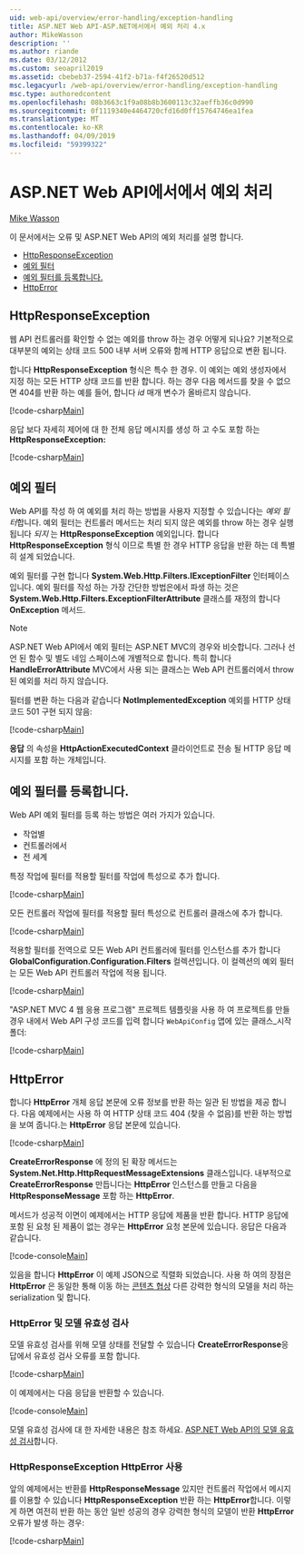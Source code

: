```yaml
---
uid: web-api/overview/error-handling/exception-handling
title: ASP.NET Web API-ASP.NET에서에서 예외 처리 4.x
author: MikeWasson
description: ''
ms.author: riande
ms.date: 03/12/2012
ms.custom: seoapril2019
ms.assetid: cbebeb37-2594-41f2-b71a-f4f26520d512
msc.legacyurl: /web-api/overview/error-handling/exception-handling
msc.type: authoredcontent
ms.openlocfilehash: 08b3663c1f9a08b8b3600113c32aeffb36c0d990
ms.sourcegitcommit: 0f1119340e4464720cfd16d0ff15764746ea1fea
ms.translationtype: MT
ms.contentlocale: ko-KR
ms.lasthandoff: 04/09/2019
ms.locfileid: "59399322"
---
```

# <a name="exception-handling-in-aspnet-web-api"></a>ASP.NET Web API에서에서 예외 처리

[Mike Wasson](https://github.com/MikeWasson)

이 문서에서는 오류 및 ASP.NET Web API의 예외 처리를 설명 합니다.

- [HttpResponseException](#httpresponserexception)
- [예외 필터](#exception_filters)
- [예외 필터를 등록합니다.](#registering_exception_filters)
- [HttpError](#httperror)

<a id="httpresponserexception"></a>
## <a name="httpresponseexception"></a>HttpResponseException

웹 API 컨트롤러를 확인할 수 없는 예외를 throw 하는 경우 어떻게 되나요? 기본적으로 대부분의 예외는 상태 코드 500 내부 서버 오류와 함께 HTTP 응답으로 변환 됩니다.

합니다 **HttpResponseException** 형식은 특수 한 경우. 이 예외는 예외 생성자에서 지정 하는 모든 HTTP 상태 코드를 반환 합니다. 하는 경우 다음 메서드를 찾을 수 없으면 404를 반환 하는 예를 들어, 합니다 *id* 매개 변수가 올바르지 않습니다.

[!code-csharp[Main](exception-handling/samples/sample1.cs)]

응답 보다 자세히 제어에 대 한 전체 응답 메시지를 생성 하 고 수도 포함 하는 **HttpResponseException:** 

[!code-csharp[Main](exception-handling/samples/sample2.cs)]

<a id="exception_filters"></a>
## <a name="exception-filters"></a>예외 필터

Web API를 작성 하 여 예외를 처리 하는 방법을 사용자 지정할 수 있습니다는 *예외 필터*합니다. 예외 필터는 컨트롤러 메서드는 처리 되지 않은 예외를 throw 하는 경우 실행 됩니다 *되지* 는 **HttpResponseException** 예외입니다. 합니다 **HttpResponseException** 형식 이므로 특별 한 경우 HTTP 응답을 반환 하는 데 특별히 설계 되었습니다.

예외 필터를 구현 합니다 **System.Web.Http.Filters.IExceptionFilter** 인터페이스입니다. 예외 필터를 작성 하는 가장 간단한 방법은에서 파생 하는 것은 **System.Web.Http.Filters.ExceptionFilterAttribute** 클래스를 재정의 합니다 **OnException** 메서드.

> [!NOTE]
> ASP.NET Web API에서 예외 필터는 ASP.NET MVC의 경우와 비슷합니다. 그러나 선언 된 함수 및 별도 네임 스페이스에 개별적으로 합니다. 특히 합니다 **HandleErrorAttribute** MVC에서 사용 되는 클래스는 Web API 컨트롤러에서 throw 된 예외를 처리 하지 않습니다.


필터를 변환 하는 다음과 같습니다 **NotImplementedException** 예외를 HTTP 상태 코드 501 구현 되지 않음:

[!code-csharp[Main](exception-handling/samples/sample3.cs)]

**응답** 의 속성을 **HttpActionExecutedContext** 클라이언트로 전송 될 HTTP 응답 메시지를 포함 하는 개체입니다.

<a id="registering_exception_filters"></a>
## <a name="registering-exception-filters"></a>예외 필터를 등록합니다.

Web API 예외 필터를 등록 하는 방법은 여러 가지가 있습니다.

- 작업별
- 컨트롤러에서
- 전 세계

특정 작업에 필터를 적용할 필터를 작업에 특성으로 추가 합니다.

[!code-csharp[Main](exception-handling/samples/sample4.cs)]

모든 컨트롤러 작업에 필터를 적용할 필터 특성으로 컨트롤러 클래스에 추가 합니다.

[!code-csharp[Main](exception-handling/samples/sample5.cs)]

적용할 필터를 전역으로 모든 Web API 컨트롤러에 필터를 인스턴스를 추가 합니다 **GlobalConfiguration.Configuration.Filters** 컬렉션입니다. 이 컬렉션의 예외 필터는 모든 Web API 컨트롤러 작업에 적용 됩니다.

[!code-csharp[Main](exception-handling/samples/sample6.cs)]

"ASP.NET MVC 4 웹 응용 프로그램" 프로젝트 템플릿을 사용 하 여 프로젝트를 만들 경우 내에서 Web API 구성 코드를 입력 합니다 `WebApiConfig` 앱에 있는 클래스\_시작 폴더:

[!code-csharp[Main](exception-handling/samples/sample7.cs?highlight=5)]

<a id="httperror"></a>
## <a name="httperror"></a>HttpError

합니다 **HttpError** 개체 응답 본문에 오류 정보를 반환 하는 일관 된 방법을 제공 합니다. 다음 예제에서는 사용 하 여 HTTP 상태 코드 404 (찾을 수 없음)를 반환 하는 방법을 보여 줍니다.는 **HttpError** 응답 본문에 있습니다.

[!code-csharp[Main](exception-handling/samples/sample8.cs)]

**CreateErrorResponse** 에 정의 된 확장 메서드는 **System.Net.Http.HttpRequestMessageExtensions** 클래스입니다. 내부적으로 **CreateErrorResponse** 만듭니다는 **HttpError** 인스턴스를 만들고 다음을 **HttpResponseMessage** 포함 하는 **HttpError**.

메서드가 성공적 이면이 예제에서는 HTTP 응답에 제품을 반환 합니다. HTTP 응답에 포함 된 요청 된 제품이 없는 경우는 **HttpError** 요청 본문에 있습니다. 응답은 다음과 같습니다.

[!code-console[Main](exception-handling/samples/sample9.cmd)]

있음을 합니다 **HttpError** 이 예제 JSON으로 직렬화 되었습니다. 사용 하 여의 장점은 **HttpError** 은 동일한 통해 이동 하는 [콘텐츠 협상](../formats-and-model-binding/content-negotiation.md) 다른 강력한 형식의 모델을 처리 하는 serialization 및 합니다.

### <a name="httperror-and-model-validation"></a>HttpError 및 모델 유효성 검사

모델 유효성 검사를 위해 모델 상태를 전달할 수 있습니다 **CreateErrorResponse**응답에서 유효성 검사 오류를 포함 합니다.

[!code-csharp[Main](exception-handling/samples/sample10.cs)]

이 예제에서는 다음 응답을 반환할 수 있습니다.

[!code-console[Main](exception-handling/samples/sample11.cmd)]

모델 유효성 검사에 대 한 자세한 내용은 참조 하세요. [ASP.NET Web API의 모델 유효성 검사](../formats-and-model-binding/model-validation-in-aspnet-web-api.md)합니다.

### <a name="using-httperror-with-httpresponseexception"></a>HttpResponseException HttpError 사용

앞의 예제에서는 반환를 **HttpResponseMessage** 있지만 컨트롤러 작업에서 메시지를 이용할 수 있습니다 **HttpResponseException** 반환 하는 **HttpError**합니다. 이렇게 하면 여전히 반환 하는 동안 일반 성공의 경우 강력한 형식의 모델이 반환 **HttpError** 오류가 발생 하는 경우:

[!code-csharp[Main](exception-handling/samples/sample12.cs)]
